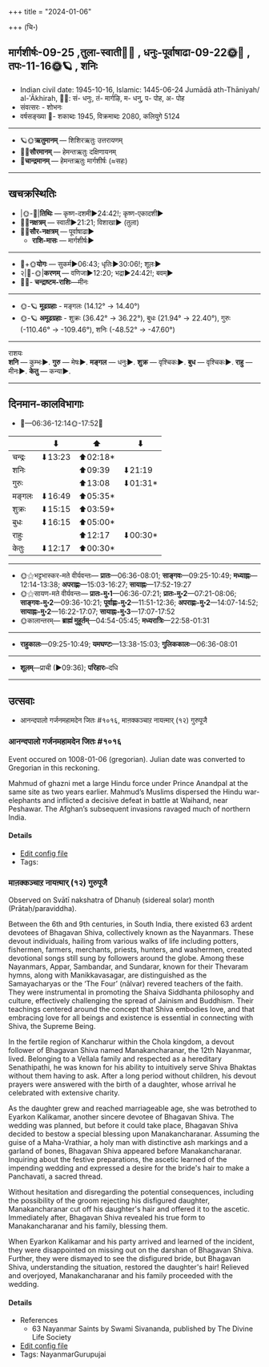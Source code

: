+++
title = "2024-01-06"

+++
(चि॰)
## मार्गशीर्षः-09-25  ,तुला-स्वाती🌛🌌  ,  धनुः-पूर्वाषाढा-09-22🌞🌌  ,  तपः-11-16🌞🪐  , शनिः
- Indian civil date: 1945-10-16, Islamic: 1445-06-24 Jumādā ath-Thāniyah/ al-ʾĀkhirah, 🌌🌞: सं- धनुः, तं- मार्गऴि, म- धनु, प- पोह, अ- पोह
- संवत्सरः - शोभनः
- वर्षसङ्ख्या 🌛- शकाब्दः 1945, विक्रमाब्दः 2080, कलियुगे 5124
___________________
- 🪐🌞**ऋतुमानम्** — शिशिरऋतुः उत्तरायणम्
- 🌌🌞**सौरमानम्** — हेमन्तऋतुः दक्षिणायनम्
- 🌛**चान्द्रमानम्** — हेमन्तऋतुः मार्गशीर्षः (≈सहः)
___________________


## खचक्रस्थितिः
- |🌞-🌛|**तिथिः** — कृष्ण-दशमी►24:42!; कृष्ण-एकादशी►  
- 🌌🌛**नक्षत्रम्** — स्वाती►21:21; विशाखा► (तुला)  
- 🌌🌞**सौर-नक्षत्रम्** — पूर्वाषाढा►  
  - **राशि-मासः** — मार्गशीर्षः► 
___________________
- 🌛+🌞**योगः** — सुकर्म►06:43; धृतिः►30:06!; शूलः►  
- २|🌛-🌞|**करणम्** — वणिजा►12:20; भद्रा►24:42!; बवम्►  
- 🌌🌛- **चन्द्राष्टम-राशिः**—मीनः  
___________________
- 🌞-🪐 **मूढग्रहाः** - मङ्गलः (14.12° → 14.40°)
- 🌞-🪐 **अमूढग्रहाः** - शुक्रः (36.42° → 36.22°), बुधः (21.94° → 22.40°), गुरुः (-110.46° → -109.46°), शनिः (-48.52° → -47.60°)
___________________
राशयः  
**शनि** — कुम्भः►. **गुरु** — मेषः►. **मङ्गल** — धनुः►. **शुक्र** — वृश्चिकः►. **बुध** — वृश्चिकः►. **राहु** — मीनः►. **केतु** — कन्या►. 
___________________


## दिनमान-कालविभागाः
- 🌅—06:36-12:14🌞-17:52🌇  

|      |⬇     |⬆     |⬇     |
|------|-----|-----|------|
|चन्द्रः|⬇13:23 |⬆02:18*|     |
|शनिः   |     |⬆09:39 |⬇21:19 |
|गुरुः  |     |⬆13:08 |⬇01:31*|
|मङ्गलः |⬇16:49 |⬆05:35*|     |
|शुक्रः |⬇15:15 |⬆03:59*|     |
|बुधः   |⬇16:15 |⬆05:00*|     |
|राहुः  |     |⬆12:17 |⬇00:30*|
|केतुः  |⬇12:17 |⬆00:30*|     |
___________________
- 🌞⚝भट्टभास्कर-मते वीर्यवन्तः— **प्रातः**—06:36-08:01; **साङ्गवः**—09:25-10:49; **मध्याह्नः**—12:14-13:38; **अपराह्णः**—15:03-16:27; **सायाह्नः**—17:52-19:27  
- 🌞⚝सायण-मते वीर्यवन्तः— **प्रातः-मु॰1**—06:36-07:21; **प्रातः-मु॰2**—07:21-08:06; **साङ्गवः-मु॰2**—09:36-10:21; **पूर्वाह्णः-मु॰2**—11:51-12:36; **अपराह्णः-मु॰2**—14:07-14:52; **सायाह्नः-मु॰2**—16:22-17:07; **सायाह्नः-मु॰3**—17:07-17:52  
- 🌞कालान्तरम्— **ब्राह्मं मुहूर्तम्**—04:54-05:45; **मध्यरात्रिः**—22:58-01:31  
___________________
- **राहुकालः**—09:25-10:49; **यमघण्टः**—13:38-15:03; **गुलिककालः**—06:36-08:01  
___________________
- **शूलम्**—प्राची (►09:36); **परिहारः**–दधि  
___________________

## उत्सवाः
- आनन्दपालो गर्जनमहामदेन जितः #१०१६, माऩक्कञ्चाऱ नायऩ्मार् (१२) गुरुपूजै
### आनन्दपालो गर्जनमहामदेन जितः #१०१६

Event occured on 1008-01-06 (gregorian). Julian date was converted to Gregorian in this reckoning. 

Mahmud of ghazni  met  a  large  Hindu force under Prince Anandpal at the same site as two years earlier. Mahmud’s Muslims dispersed the Hindu war-elephants and inflicted a decisive defeat  in  battle  at  Waihand,  near  Peshawar. The Afghan’s subsequent invasions  ravaged  much  of  northern  India.

#### Details
- [Edit config file](https://github.com/jyotisham/adyatithi/blob/master/mahApuruSha/xatra-later/julian/day/12/31/AnandapAla-parAjitiH.toml)
- Tags: 


### माऩक्कञ्चाऱ नायऩ्मार् (१२) गुरुपूजै

Observed on Svātī nakshatra of Dhanuḥ (sidereal solar) month (Prātaḥ/paraviddha). 

Between the 6th and 9th centuries, in South India, there existed 63 ardent devotees of Bhagavan Shiva, collectively known as the Nayanmars. These devout individuals, hailing from various walks of life including potters, fishermen, farmers, merchants, priests, hunters, and washermen, created devotional songs still sung by followers around the globe. Among these Nayanmars, Appar, Sambandar, and Sundarar, known for their Thevaram hymns, along with Manikkavasagar, are distinguished as the Samayacharyas or the ‘The Four’ (nālvar) revered teachers of the faith. They were instrumental in promoting the Shaiva Siddhanta philosophy and culture, effectively challenging the spread of Jainism and Buddhism. Their teachings centered around the concept that Shiva embodies love, and that embracing love for all beings and existence is essential in connecting with Shiva, the Supreme Being.

In the fertile region of Kancharur within the Chola kingdom, a devout follower of Bhagavan Shiva named Manakancharanar, the 12th Nayanmar, lived. Belonging to a Vellala family and respected as a hereditary Senathipathi, he was known for his ability to intuitively serve Shiva Bhaktas without them having to ask. After a long period without children, his devout prayers were answered with the birth of a daughter, whose arrival he celebrated with extensive charity.

As the daughter grew and reached marriageable age, she was betrothed to Eyarkon Kalikamar, another sincere devotee of Bhagavan Shiva. The wedding was planned, but before it could take place, Bhagavan Shiva decided to bestow a special blessing upon Manakancharanar. Assuming the guise of a Maha-Vrathiar, a holy man with distinctive ash markings and a garland of bones, Bhagavan Shiva appeared before Manakancharanar. Inquiring about the festive preparations, the ascetic learned of the impending wedding and expressed a desire for the bride's hair to make a Panchavati, a sacred thread.

Without hesitation and disregarding the potential consequences, including the possibility of the groom rejecting his disfigured daughter, Manakancharanar cut off his daughter's hair and offered it to the ascetic. Immediately after, Bhagavan Shiva revealed his true form to Manakancharanar and his family, blessing them.

When Eyarkon Kalikamar and his party arrived and learned of the incident, they were disappointed on missing out on the darshan of Bhagavan Shiva. Further, they were dismayed to see the disfigured bride, but Bhagavan Shiva, understanding the situation, restored the daughter's hair! Relieved and overjoyed, Manakancharanar and his family proceeded with the wedding.

#### Details
- References
  - 63 Nayanmar Saints by Swami Sivananda, published by The Divine Life Society
- [Edit config file](https://github.com/jyotisham/adyatithi/blob/master/mahApuruSha/nAyanmAr/sidereal_solar_month/nakshatra/09/15/mAn2akkaJcAr2a_nAyan2mAr_%2812%29_gurupUjai.toml)
- Tags: NayanmarGurupujai


